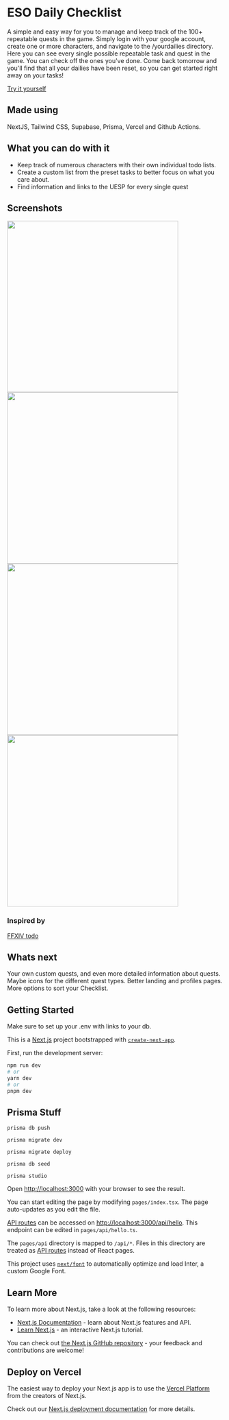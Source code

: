 # ESO Daily Checklist

A simple and easy way for you to manage and keep track of the 100+ repeatable quests in the game. Simply login with your google account, create one or more characters, and navigate to the /yourdailies directory. Here you can see every single possible repeatable task and quest in the game. You can check off the ones you've done. Come back tomorrow and you'll find that all your dailies have been reset, so you can get started right away on your tasks!

[Try it yourself](https://www.esodailychecklist.com/)

## Made using

NextJS, Tailwind CSS, Supabase, Prisma, Vercel and Github Actions.

## What you can do with it
- Keep track of numerous characters with their own individual todo lists.
- Create a custom list from the preset tasks to better focus on what you care about.
- Find information and links to the UESP for every single quest

## Screenshots

<img src="https://user-images.githubusercontent.com/107162117/224244887-f6e1f89b-4a47-42b2-aa64-f845c9f2cd56.png" width=400 /> <img src="https://user-images.githubusercontent.com/107162117/224244888-bccd76ab-ee71-4007-b9a5-0df64a7d28f3.png" width=400 /> <img src="https://user-images.githubusercontent.com/107162117/224244893-22db7dd7-b39e-4389-a86e-ab3209e7a631.png" width=400 /> <img src="https://user-images.githubusercontent.com/107162117/224244895-fd945931-21aa-4373-bdb7-19c34c78e498.png" width=400 />


### Inspired by
[FFXIV todo ](https://xivtodo.com/)

## Whats next
Your own custom quests, and even more detailed information about quests. Maybe icons for the different quest types. Better landing and profiles pages. More options to sort your Checklist.

## Getting Started

Make sure to set up your .env with links to your db.

This is a [Next.js](https://nextjs.org/) project bootstrapped with [`create-next-app`](https://github.com/vercel/next.js/tree/canary/packages/create-next-app).

First, run the development server:

```bash
npm run dev
# or
yarn dev
# or
pnpm dev
```

## Prisma Stuff

```
prisma db push

prisma migrate dev

prisma migrate deploy

prisma db seed

prisma studio
```

Open [http://localhost:3000](http://localhost:3000) with your browser to see the result.

You can start editing the page by modifying `pages/index.tsx`. The page auto-updates as you edit the file.

[API routes](https://nextjs.org/docs/api-routes/introduction) can be accessed on [http://localhost:3000/api/hello](http://localhost:3000/api/hello). This endpoint can be edited in `pages/api/hello.ts`.

The `pages/api` directory is mapped to `/api/*`. Files in this directory are treated as [API routes](https://nextjs.org/docs/api-routes/introduction) instead of React pages.

This project uses [`next/font`](https://nextjs.org/docs/basic-features/font-optimization) to automatically optimize and load Inter, a custom Google Font.

## Learn More

To learn more about Next.js, take a look at the following resources:

- [Next.js Documentation](https://nextjs.org/docs) - learn about Next.js features and API.
- [Learn Next.js](https://nextjs.org/learn) - an interactive Next.js tutorial.

You can check out [the Next.js GitHub repository](https://github.com/vercel/next.js/) - your feedback and contributions are welcome!

## Deploy on Vercel

The easiest way to deploy your Next.js app is to use the [Vercel Platform](https://vercel.com/new?utm_medium=default-template&filter=next.js&utm_source=create-next-app&utm_campaign=create-next-app-readme) from the creators of Next.js.

Check out our [Next.js deployment documentation](https://nextjs.org/docs/deployment) for more details.
